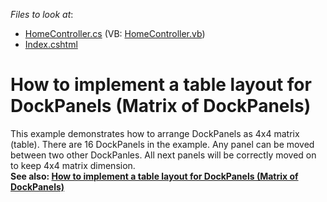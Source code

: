 <!-- default file list -->
*Files to look at*:

* [HomeController.cs](./CS/Controllers/HomeController.cs) (VB: [HomeController.vb](./VB/Controllers/HomeController.vb))
* [Index.cshtml](./CS/Views/Home/Index.cshtml)
<!-- default file list end -->
# How to implement a table layout for DockPanels (Matrix of DockPanels)


<p>This example demonstrates how to arrange DockPanels as 4x4 matrix (table). There are 16 DockPanels in the example. Any panel can be moved between two other DockPanles. All next panels will be correctly moved on to keep 4x4 matrix dimension.<br /><strong>See also: <a href="https://www.devexpress.com/Support/Center/p/T237896">How to implement a table layout for DockPanels (Matrix of DockPanels)</a></strong></p>

<br/>


